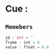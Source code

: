 
# Cue : 
## ```Memebers```    
```rust
id : str = ''  
frame : int = 0  
value : float = 0.0  
```


